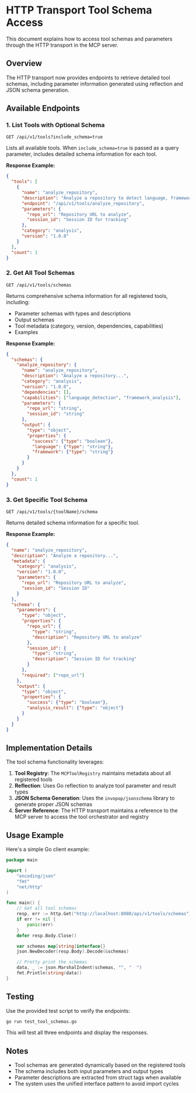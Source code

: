 # HTTP Transport Tool Schema Access

This document explains how to access tool schemas and parameters through the HTTP transport in the MCP server.

## Overview

The HTTP transport now provides endpoints to retrieve detailed tool schemas, including parameter information generated using reflection and JSON schema generation.

## Available Endpoints

### 1. List Tools with Optional Schema
```
GET /api/v1/tools?include_schema=true
```

Lists all available tools. When `include_schema=true` is passed as a query parameter, includes detailed schema information for each tool.

**Response Example:**
```json
{
  "tools": [
    {
      "name": "analyze_repository",
      "description": "Analyze a repository to detect language, framework, and containerization requirements",
      "endpoint": "/api/v1/tools/analyze_repository",
      "parameters": {
        "repo_url": "Repository URL to analyze",
        "session_id": "Session ID for tracking"
      },
      "category": "analysis",
      "version": "1.0.0"
    }
  ],
  "count": 1
}
```

### 2. Get All Tool Schemas
```
GET /api/v1/tools/schemas
```

Returns comprehensive schema information for all registered tools, including:
- Parameter schemas with types and descriptions
- Output schemas
- Tool metadata (category, version, dependencies, capabilities)
- Examples

**Response Example:**
```json
{
  "schemas": {
    "analyze_repository": {
      "name": "analyze_repository",
      "description": "Analyze a repository...",
      "category": "analysis",
      "version": "1.0.0",
      "dependencies": [],
      "capabilities": ["language_detection", "framework_analysis"],
      "parameters": {
        "repo_url": "string",
        "session_id": "string"
      },
      "output": {
        "type": "object",
        "properties": {
          "success": {"type": "boolean"},
          "language": {"type": "string"},
          "framework": {"type": "string"}
        }
      }
    }
  },
  "count": 1
}
```

### 3. Get Specific Tool Schema
```
GET /api/v1/tools/{toolName}/schema
```

Returns detailed schema information for a specific tool.

**Response Example:**
```json
{
  "name": "analyze_repository",
  "description": "Analyze a repository...",
  "metadata": {
    "category": "analysis",
    "version": "1.0.0",
    "parameters": {
      "repo_url": "Repository URL to analyze",
      "session_id": "Session ID"
    }
  },
  "schema": {
    "parameters": {
      "type": "object",
      "properties": {
        "repo_url": {
          "type": "string",
          "description": "Repository URL to analyze"
        },
        "session_id": {
          "type": "string",
          "description": "Session ID for tracking"
        }
      },
      "required": ["repo_url"]
    },
    "output": {
      "type": "object",
      "properties": {
        "success": {"type": "boolean"},
        "analysis_result": {"type": "object"}
      }
    }
  }
}
```

## Implementation Details

The tool schema functionality leverages:

1. **Tool Registry**: The `MCPToolRegistry` maintains metadata about all registered tools
2. **Reflection**: Uses Go reflection to analyze tool parameter and result types
3. **JSON Schema Generation**: Uses the `invopop/jsonschema` library to generate proper JSON schemas
4. **Server Reference**: The HTTP transport maintains a reference to the MCP server to access the tool orchestrator and registry

## Usage Example

Here's a simple Go client example:

```go
package main

import (
    "encoding/json"
    "fmt"
    "net/http"
)

func main() {
    // Get all tool schemas
    resp, err := http.Get("http://localhost:8080/api/v1/tools/schemas")
    if err != nil {
        panic(err)
    }
    defer resp.Body.Close()

    var schemas map[string]interface{}
    json.NewDecoder(resp.Body).Decode(&schemas)

    // Pretty print the schemas
    data, _ := json.MarshalIndent(schemas, "", "  ")
    fmt.Println(string(data))
}
```

## Testing

Use the provided test script to verify the endpoints:

```bash
go run test_tool_schemas.go
```

This will test all three endpoints and display the responses.

## Notes

- Tool schemas are generated dynamically based on the registered tools
- The schema includes both input parameters and output types
- Parameter descriptions are extracted from struct tags when available
- The system uses the unified interface pattern to avoid import cycles
